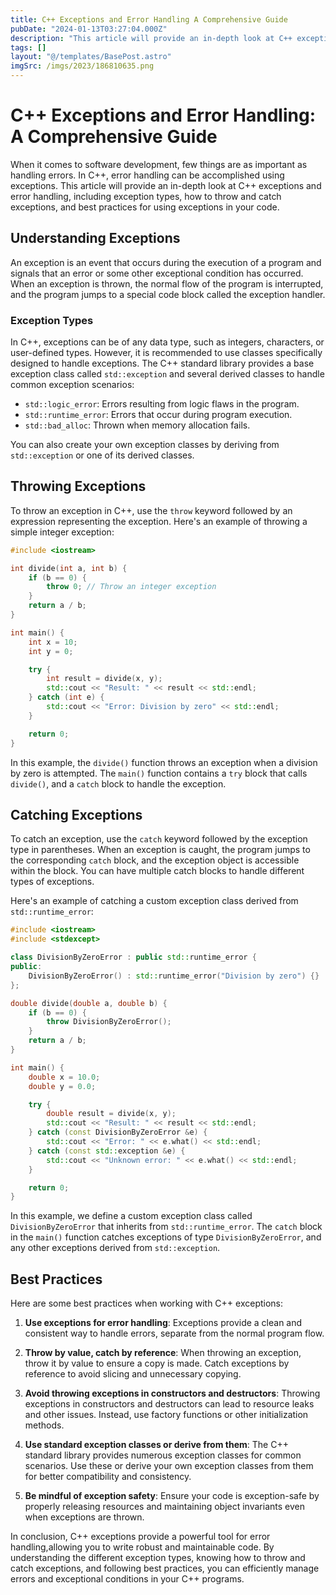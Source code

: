 ```yaml
---
title: C++ Exceptions and Error Handling A Comprehensive Guide
pubDate: "2024-01-13T03:27:04.000Z"
description: "This article will provide an in-depth look at C++ exceptions and error handling, including exception types, how to throw and catch exceptions, and best practices for using exceptions in your code.  "
tags: []
layout: "@/templates/BasePost.astro"
imgSrc: /imgs/2023/186810635.png
---
```

# C++ Exceptions and Error Handling: A Comprehensive Guide

When it comes to software development, few things are as important as handling errors. In C++, error handling can be accomplished using exceptions. This article will provide an in-depth look at C++ exceptions and error handling, including exception types, how to throw and catch exceptions, and best practices for using exceptions in your code.

## Understanding Exceptions

An exception is an event that occurs during the execution of a program and signals that an error or some other exceptional condition has occurred. When an exception is thrown, the normal flow of the program is interrupted, and the program jumps to a special code block called the exception handler.

### Exception Types

In C++, exceptions can be of any data type, such as integers, characters, or user-defined types. However, it is recommended to use classes specifically designed to handle exceptions. The C++ standard library provides a base exception class called `std::exception` and several derived classes to handle common exception scenarios:

* `std::logic_error`: Errors resulting from logic flaws in the program.
* `std::runtime_error`: Errors that occur during program execution.
* `std::bad_alloc`: Thrown when memory allocation fails.

You can also create your own exception classes by deriving from `std::exception` or one of its derived classes.

## Throwing Exceptions

To throw an exception in C++, use the `throw` keyword followed by an expression representing the exception. Here's an example of throwing a simple integer exception:

```cpp
#include <iostream>

int divide(int a, int b) {
    if (b == 0) {
        throw 0; // Throw an integer exception
    }
    return a / b;
}

int main() {
    int x = 10;
    int y = 0;

    try {
        int result = divide(x, y);
        std::cout << "Result: " << result << std::endl;
    } catch (int e) {
        std::cout << "Error: Division by zero" << std::endl;
    }

    return 0;
}
```

In this example, the `divide()` function throws an exception when a division by zero is attempted. The `main()` function contains a `try` block that calls `divide()`, and a `catch` block to handle the exception.

## Catching Exceptions

To catch an exception, use the `catch` keyword followed by the exception type in parentheses. When an exception is caught, the program jumps to the corresponding `catch` block, and the exception object is accessible within the block. You can have multiple catch blocks to handle different types of exceptions.

Here's an example of catching a custom exception class derived from `std::runtime_error`:

```cpp
#include <iostream>
#include <stdexcept>

class DivisionByZeroError : public std::runtime_error {
public:
    DivisionByZeroError() : std::runtime_error("Division by zero") {}
};

double divide(double a, double b) {
    if (b == 0) {
        throw DivisionByZeroError();
    }
    return a / b;
}

int main() {
    double x = 10.0;
    double y = 0.0;

    try {
        double result = divide(x, y);
        std::cout << "Result: " << result << std::endl;
    } catch (const DivisionByZeroError &e) {
        std::cout << "Error: " << e.what() << std::endl;
    } catch (const std::exception &e) {
        std::cout << "Unknown error: " << e.what() << std::endl;
    }

    return 0;
}
```

In this example, we define a custom exception class called `DivisionByZeroError` that inherits from `std::runtime_error`. The `catch` block in the `main()` function catches exceptions of type `DivisionByZeroError`, and any other exceptions derived from `std::exception`.

## Best Practices

Here are some best practices when working with C++ exceptions:

1. **Use exceptions for error handling**: Exceptions provide a clean and consistent way to handle errors, separate from the normal program flow.

2. **Throw by value, catch by reference**: When throwing an exception, throw it by value to ensure a copy is made. Catch exceptions by reference to avoid slicing and unnecessary copying.

3. **Avoid throwing exceptions in constructors and destructors**: Throwing exceptions in constructors and destructors can lead to resource leaks and other issues. Instead, use factory functions or other initialization methods.

4. **Use standard exception classes or derive from them**: The C++ standard library provides numerous exception classes for common scenarios. Use these or derive your own exception classes from them for better compatibility and consistency.

5. **Be mindful of exception safety**: Ensure your code is exception-safe by properly releasing resources and maintaining object invariants even when exceptions are thrown.

In conclusion, C++ exceptions provide a powerful tool for error handling,allowing you to write robust and maintainable code. By understanding the different exception types, knowing how to throw and catch exceptions, and following best practices, you can efficiently manage errors and exceptional conditions in your C++ programs.

